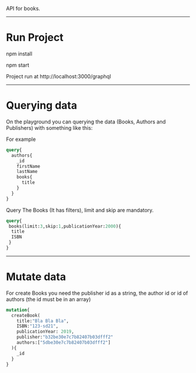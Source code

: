 
API for books.

------------------------------
# Run Project

npm install

npm start

Project run at
http://localhost:3000/graphql

-----------------------------
# Querying data

On the playground you can querying the data (Books, Authors and Publishers) with something like this:

For example

```graphql
query{
  authors{
    _id
    firstName
    lastName
    books{
      title
    }
  }
}
```

Query The Books (It has filters), limit and skip are mandatory.

```graphql
query{
 books(limit:3,skip:1,publicationYear:2000){
  title
  ISBN
 }
}
```

-----------------------------
# Mutate data

For create Books you need the publisher id as a string, the author id or id of authors (the id must be in an array) 

```graphql
mutation{
  createBook(
    title:"Bla Bla Bla",
    ISBN:"123-sd21",
    publicationYear: 2019,
    publisher:"b32be30e7c7b82407b03dfff2"
    authors:["5dbe30e7c7b82407b03dfff2"]
  ){
    _id
  }
}
```


